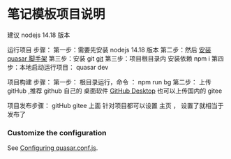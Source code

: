 # 笔记模板项目说明

建议 nodejs  14.18 版本 

运行项目 步骤：
第一步：需要先安装 nodejs  14.18 版本 
第二步：然后  [安装 quasar 脚手架](https://v1.quasar.dev/quasar-cli/installation)
第三步：安装 git [git](https://git-scm.com/)
第三步：项目根目录内 安装依赖   npm i 
第四步：本地启动运行项目：  quasar  dev 

项目构建 步骤：
第一步： 根目录运行，命令 ： npm run bg 
第二步： 上传gitHub   ,推荐 github 自己的 桌面软件  [GitHub Desktop](https://desktop.github.com/)
        也可以上传国内的 gitee   

项目发布步骤：
     gitHub       gitee  上面 针对项目都可以设置 主页 ， 设置了就相当于发布了 


### Customize the configuration
See [Configuring quasar.conf.js](https://v1.quasar.dev/quasar-cli/quasar-conf-js).
